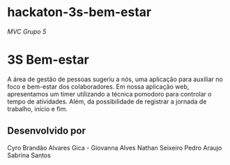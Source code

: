 # hackaton-3s-bem-estar
*MVC Grupo 5*

# 3S Bem-estar
A área de gestão de pessoas sugeriu a nós, uma aplicação para auxiliar no foco e bem-estar dos colaboradores. Em nossa aplicação web, apresentamos um timer utilizando a técnica pomodoro para controlar o tempo de atividades. Além, da possibilidade de registrar a jornada de trabalho, início e fim. 




## Desenvolvido por
Cyro Brandão Alvares
Gica - Giovanna Alves 
Nathan Seixeiro
Pedro Araujo
Sabrina Santos 

